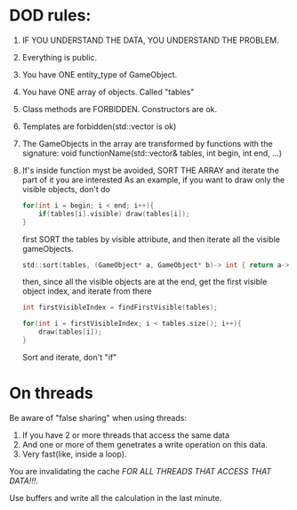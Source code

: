 # DOD rules:

 1. IF YOU UNDERSTAND THE DATA, YOU UNDERSTAND THE PROBLEM.
 2. Everything is public.
 3. You have ONE entity_type of GameObject.
 4. You have ONE array of objects. Called "tables"
 5. Class methods are FORBIDDEN. Constructors are ok.
 6. Templates are forbidden(std::vector is ok)
 7. The GameObjects in the array are transformed by functions with the signature:
    void functionName(std::vector<Tables>& tables, int begin, int end, ...)
 8. If's inside function myst be avoided, SORT THE ARRAY and iterate the part of it you are interested
    As an example, if you want to draw only the visible objects, don't do
    ```C
    for(int i = begin; i < end; i++){
        if(tables[i].visible) draw(tables[i]);
    }
    ```

    first SORT the tables by visible attribute, and then iterate all the visible gameObjects.
    ```C
    std::sort(tables, (GameObject* a, GameObject* b)-> int { return a->visible - b->visible; }); // note, you can also sort by z-index
    ```
    
    then, since all the visible objects are at the end, get the first visible object index, and iterate from there
    ```C
    int firstVisibleIndex = findFirstVisible(tables);

    for(int i = firstVisibleIndex; i < tables.size(); i++){
        draw(tables[i]);
    }
    ```
    Sort and iterate, don't "if"

 # On threads
 
 Be aware of "false sharing" when using threads:
 
 1. If you have 2 or more threads that access the same data
 2. And one or more of them genetrates a write operation on this data.
 3. Very fast(like, inside a loop).
 
 You are invalidating the cache *FOR ALL THREADS THAT ACCESS THAT DATA!!!*.
 
 Use buffers and write all the calculation in the last minute.